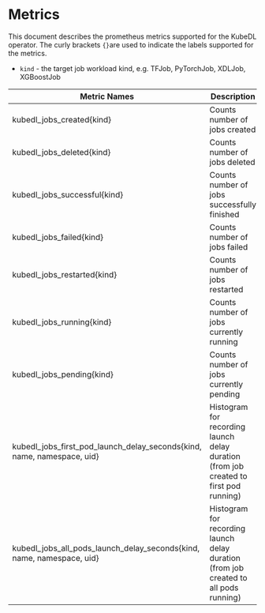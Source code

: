 # Metrics

This document describes the prometheus metrics supported for the KubeDL operator.
The curly brackets `{}`are used to indicate the labels supported for the metrics.
- `kind` - the target job workload kind, e.g. TFJob, PyTorchJob, XDLJob, XGBoostJob

|    Metric Names     |   Description    |
|    ------------     |   -----------    |
|    kubedl_jobs_created{kind}  | Counts number of jobs created |  
|    kubedl_jobs_deleted{kind}  | Counts number of jobs deleted |
|    kubedl_jobs_successful{kind}  |  Counts number of jobs successfully finished  |
|    kubedl_jobs_failed{kind}      |   Counts number of jobs failed  |
|    kubedl_jobs_restarted{kind}   |   Counts number of jobs restarted  |
|    kubedl_jobs_running{kind}     |   Counts number of jobs currently running  |
|    kubedl_jobs_pending{kind}     |   Counts number of jobs currently pending  |
|    kubedl_jobs_first_pod_launch_delay_seconds{kind, name, namespace, uid}  |  Histogram for recording launch delay duration (from job created to first pod running)  |
|    kubedl_jobs_all_pods_launch_delay_seconds{kind, name, namespace, uid}  |  Histogram for recording launch delay duration (from job created to all pods running)   |